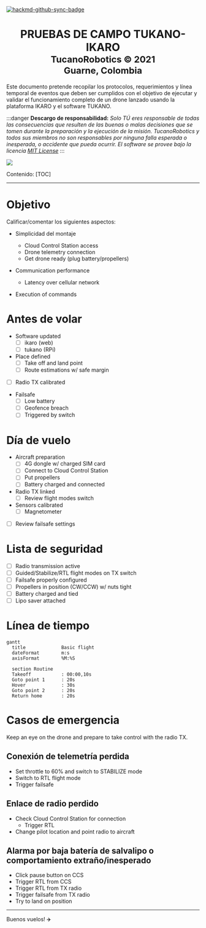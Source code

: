 [![hackmd-github-sync-badge](https://hackmd.io/VCgfbFCmQSuWggG1sR7q8Q/badge)](https://hackmd.io/VCgfbFCmQSuWggG1sR7q8Q)

<center>

# PRUEBAS DE CAMPO TUKANO-IKARO<br><small>TucanoRobotics © 2021</small><br><small>Guarne, Colombia</small>

</center>

Este documento pretende recopilar los protocolos, requerimientos y línea temporal de eventos que deben ser cumplidos con el objetivo de ejecutar y validar el funcionamiento completo de un drone lanzado usando la plataforma IKARO y el software TUKANO.

:::danger
**Descargo de responsabilidad:** *Solo TÚ eres responsable de todas las consecuencias que resulten de las buenas o malas decisiones que se tomen durante la preparación y la ejecución de la misión. TucanoRobotics y todos sus miembros no son responsables por ninguna falla esperada o inesperada, o accidente que pueda ocurrir. El software se provee bajo la licencia [MIT License](https://github.com/josezy/ikaro/blob/master/LICENSE)*
:::

![](https://codimd.s3.shivering-isles.com/demo/uploads/upload_64791ab191bd8f30f9cade07797c51eb.jpg)

Contenido:
[TOC]

---

# Objetivo

Calificar/comentar los siguientes aspectos:

* Simplicidad del montaje
    * Cloud Control Station access
    * Drone telemetry connection
    * Get drone ready (plug battery/propellers)

* Communication performance
    * Latency over cellular network

* Execution of commands

# Antes de volar
* Software updated
    * [ ] ikaro (web)
    * [ ] tukano (RPi)
* Place defined
    * [ ] Take off and land point
    * [ ] Route estimations w/ safe margin
* [ ] Radio TX calibrated
* Failsafe
    * [ ] Low battery
    * [ ] Geofence breach
    * [ ] Triggered by switch

# Día de vuelo
* Aircraft preparation
    * [ ] 4G dongle w/ charged SIM card
    * [ ] Connect to Cloud Control Station
    * [ ] Put propellers
    * [ ] Battery charged and connected
* Radio TX linked
    * [ ] Review flight modes switch
* Sensors calibrated
    * [ ] Magnetometer
* [ ] Review failsafe settings

# Lista de seguridad
* [ ] Radio transmission active
* [ ] Guided/Stabilize/RTL flight modes on TX switch
* [ ] Failsafe properly configured
* [ ] Propellers in position (CW/CCW) w/ nuts tight
* [ ] Battery charged and tied
* [ ] Lipo saver attached

# Línea de tiempo

```mermaid
gantt
  title             Basic flight
  dateFormat        m:s
  axisFormat        %M:%S

  section Routine 
  Takeoff           : 00:00,10s
  Goto point 1      : 20s
  Hover             : 30s
  Goto point 2      : 20s
  Return home       : 20s

```

# Casos de emergencia

Keep an eye on the drone and prepare to take control with the radio TX.

## Conexión de telemetría perdida
* Set throttle to 60% and switch to STABILIZE mode
* Switch to RTL flight mode
* Trigger failsafe

## Enlace de radio perdido
* Check Cloud Control Station for connection
    * Trigger RTL
* Change pilot location and point radio to aircraft

## Alarma por baja batería de salvalipo o comportamiento extraño/inesperado
* Click pause button on CCS
* Trigger RTL from CCS
* Trigger RTL from TX radio
* Trigger failsafe from TX radio
* Try to land on position

---

Buenos vuelos! :airplane:

